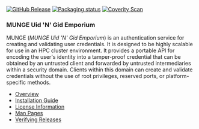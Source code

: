 [![GitHub Release](https://img.shields.io/github/release/dun/munge.svg)](https://github.com/dun/munge/releases/latest)
[![Packaging status](https://repology.org/badge/tiny-repos/munge.svg)](https://repology.org/metapackage/munge)
[![Coverity Scan](https://scan.coverity.com/projects/dun-munge/badge.svg)](https://scan.coverity.com/projects/dun-munge)

### MUNGE Uid 'N' Gid Emporium

MUNGE (_MUNGE Uid 'N' Gid Emporium_) is an authentication service for creating
and validating user credentials.  It is designed to be highly scalable for
use in an HPC cluster environment.  It provides a portable API for encoding
the user's identity into a tamper-proof credential that can be obtained by an
untrusted client and forwarded by untrusted intermediaries within a security
domain.  Clients within this domain can create and validate credentials without
the use of root privileges, reserved ports, or platform-specific methods.

- [Overview](../../wiki/Man-7-munge)
- [Installation Guide](../../wiki/Installation-Guide)
- [License Information](../../wiki/License-Info)
- [Man Pages](../../wiki/Man-Pages)
- [Verifying Releases](../../wiki/Verifying-Releases)
